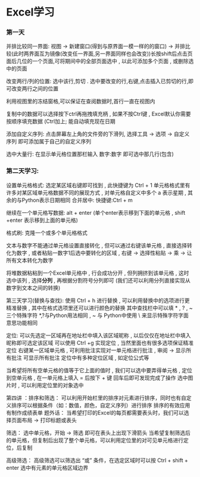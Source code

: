 # Excel学习

### 第一天



并排比较同一界面:
视图 -> 新建窗口(得到与原界面一模一样的的窗口) -> 并排比较(此时两界面互为镜像(改变任一界面,另一界面同样也会改变))长按shift后点击页面后几位的一个页面,可将期间中的全部页面选中 , 以此可添加多个页面 , 或删除选中的页面

改变两行/列的位置:
选中该行,剪切 . 选中要改变的行,右键,点击插入已剪切的行,即可改变两行之间的位置

利用视图里的冻结窗格,可以保证在查阅数据时,首行一直在视图内

复制中的数据可以选择按下ctrl再拖拽填充柄 ,  如果不按Ctrl键 , Excel默认你需要按顺序填充数据 (Ctrl加上; 能自动填充现在日期

添加自定义序列:
点击屏幕左上角的文件旁的下滑列, 选择工具 -> 选项 -> 自定义序列 即可添加属于自己的自定义序列

选中大量行:
在显示单元格位置那栏输入 数字:数字 即可选中那几行(包含)

### 第二天学习:

设置单元格格式:
选定某区域右键即可找到 , 此快捷键为 Ctrl + 1
单元格格式里有许多对某区域单元格数据不同的展现方式 , 对单元格自定义中多个 a 表示星期 , 其余的与Python表示日期相同 
合并居中:
快捷键:Ctrl + m

继续在一个单元格写数据:
alt + enter (单个enter表示移到下面的单元格 , shift +enter 表示移到上面的单元格)

格式刷:
克隆一个或多个单元格格式

文本与数字不能通过单元格设置直接转化 ,  但可以通过右键该单元格 , 直接选择转化为数字 , 或者粘贴一数字1后选中要转化的区域 , 右键 -> 选择性粘贴 -> 乘 -> 让所有文本转化为数字

将堆数据粘粘到一个Excel单元格中 , 行会成功分开 , 但列拥挤到该单元格 , 这时选中该列 , 选择**分列** , 再根据分割符号分列即可 (我们还可以利用分列直接实现从数字到文本之间的转换)

第三天学习(替换与查找):
使用 Ctrl + h 进行替换 , 可以利用替换中的选项进行更精准替换 , 其中在格式选项里还可以进行颜色的替换
其中查找栏中可以填 * , ? , ~ 三个特殊字符
*,?与Python用法相同 , ~ 与 Python中使用 \ 来显示特殊字符字面意思功能相同

定位:
可以先选定一区域再在地址栏中填入该区域昵称 , 以后仅仅在地址栏中填入昵称即可选定该区域
可以使用 Ctrl +g 实现定位 , 当然里面也有很多选项保证精准定位
右键某一区域单元格 , 可利用批注实现对一单元格进行批注 , 审阅 -> 显示所有批注 可显示所有批注
定位中有多种定位区域 , 如定位公式等

当希望将所有空单元格的值等于它上面的值时 , 我们可以选中要弄得单元格 , 定位到空单元格 , 在一单元格上填入 =  后按下 + 键 回车后即可发现完成了操作
选中图片时 , 可以利用定位里的对象选中

第四讲 ：排序和筛选：
可以利用开始栏里的排序对元素进行排序，同时也有自定义排序可以根据条件（如：数值，颜色，自定义序列）进行排序
排序的有效应用有制作成绩表单
题外话：
当希望打印的Excel的每页都需要表头时，我们可以选择页面布局 -> 打印标题或表头

筛选：
选中单元格，开始 -> 筛选 即可在表头上出现下滑箭头
当希望复制筛选后的单元格，但复制后出现了整个单元格，可以利用定位里的对可见单元格进行定位，后复制

高级筛选：
高级筛选可以筛选出 “或” 条件，在选定区域时可以按 Ctrl + shift + enter 选中有元素的单元格区域边界